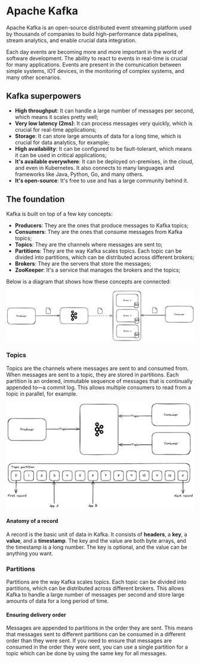# Apache Kafka 

Apache Kafka is an open-source distributed event streaming platform used by thousands of companies to build high-performance data pipelines, stream analytics, and enable crucial data integration.

Each day events are becoming more and more important in the world of software development. The ability to react to events in real-time is crucial for many applications. Events are present in the comunication between simple systems, IOT devices, in the monitoring of complex systems, and many other scenarios.

## Kafka superpowers

- **High throughput**: It can handle a large number of messages per second, which means it scales pretty well;
- **Very low latency (2ms)**: It can process messages very quickly, which is crucial for real-time applications;
- **Storage**: It can store large amounts of data for a long time, which is crucial for data analytics, for example;
- **High availability**: It can be configured to be fault-tolerant, which means it can be used in critical applications;
- **It's available everywhere**: It can be deployed on-premises, in the cloud, and even in Kubernetes. It also connects to many languages and frameworks like Java, Python, Go, and many others.
- **It's open-source**: It's free to use and has a large community behind it.

## The foundation

Kafka is built on top of a few key concepts:

- **Producers**: They are the ones that produce messages to Kafka topics;
- **Consumers**: They are the ones that consume messages from Kafka topics;
- **Topics**: They are the channels where messages are sent to;
- **Partitions**: They are the way Kafka scales topics. Each topic can be divided into partitions, which can be distributed across different brokers;
- **Brokers**: They are the servers that store the messages;
- **ZooKeeper**: It's a service that manages the brokers and the topics;

Below is a diagram that shows how these concepts are connected:

![Kafka architecture](./docs/images/kafka-architecture.png)

### Topics

Topics are the channels where messages are sent to and consumed from. When messages are sent to a topic, they are stored in partitions. Each partition is an ordered, immutable sequence of messages that is continually appended to—a commit log. This allows multiple consumers to read from a topic in parallel, for example.

![topics](./docs/images/topics.png)

#### Anatomy of a record

A record is the basic unit of data in Kafka. It consists of **headers**, a **key**, a **value**, and a **timestamp**. The key and the value are both byte arrays, and the timestamp is a long number. The key is optional, and the value can be anything you want.

### Partitions

Partitions are the way Kafka scales topics. Each topic can be divided into partitions, which can be distributed across different brokers. This allows Kafka to handle a large number of messages per second and store large amounts of data for a long period of time.

#### Ensuring delivery order

Messages are appended to partitions in the order they are sent. This means that messages sent to different partitions can be consumed in a different order than they were sent. If you need to ensure that messages are consumed in the order they were sent, you can use a single partition for a topic which can be done by using the same key for all messages.
